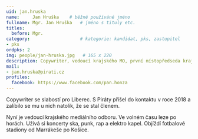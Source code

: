 ```yaml
---
uid: jan.hruska
name:     Jan Hruška  	# běžně používáné jméno
fullname: Mgr. Jan Hruška  	# jméno s tituly etc.
titles:
  before: Mgr.
category:                 	# kategorie: kandidat, pks, zastupitel
- pks
ordpks: 2
img: people/jan-hruska.jpg   # 165 x 220
description: Copywriter, vedoucí krajského MO, první místopředseda krajského sdružení           	# kratký popis, max 160 znaků
mail:
- jan.hruska@pirati.cz
profiles:
  facebook: https://www.facebook.com/pan.honza
---
```

Copywriter se slabostí pro Liberec. S Piráty přišel do kontaktu v roce 2018 a zalíbilo se mu u nich natolik, že se stal členem.

Nyní je vedoucí krajského mediálního odboru. Ve volném času leze po horách. Užívá si koncerty ska, punk, rap a elektro kapel. Objíždí fotbalové stadiony od Marrákeše po Košice.